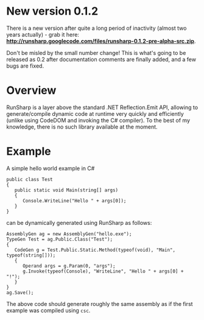 # New version 0.1.2 #

There is a new version after quite a long period of inactivity (almost two years actually) - grab it here: **http://runsharp.googlecode.com/files/runsharp-0.1.2-pre-alpha-src.zip**.

Don't be misled by the small number change! This is what's going to be released as 0.2 after documentation comments are finally added, and a few bugs are fixed.

# Overview #

RunSharp is a layer above the standard .NET Reflection.Emit API, allowing to generate/compile dynamic code at runtime very quickly and efficiently (unlike using CodeDOM and invoking the C# compiler). To the best of my knowledge, there is no such library available at the moment.

# Example #

A simple hello world example in C#

```
public class Test
{
   public static void Main(string[] args)
   {
      Console.WriteLine("Hello " + args[0]);
   }
}
```

can be dynamically generated using RunSharp as follows:

```
AssemblyGen ag = new AssemblyGen("hello.exe");
TypeGen Test = ag.Public.Class("Test");
{
   CodeGen g = Test.Public.Static.Method(typeof(void), "Main", typeof(string[]));
   {
      Operand args = g.Param(0, "args");
      g.Invoke(typeof(Console), "WriteLine", "Hello " + args[0] + "!");
   }
}
ag.Save();
```

The above code should generate roughly the same assembly as if the first example was compiled using `csc`.